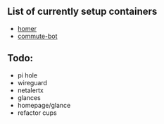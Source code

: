 

## List of currently setup containers
- [homer](https://github.com/ankitsxchdeva/homer)
- [commute-bot](https://github.com/ankitsxchdeva/commute-bot)

## Todo:
- pi hole
- wireguard
- netalertx
- glances
- homepage/glance
- refactor cups



